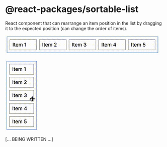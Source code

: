 # @react-packages/sortable-list
React component that can rearrange an item position in the list by dragging it to the expected
position (can change the order of items).

![Horizontal List](./horizontal.gif)

![Vertical List](./vertical.gif)

[... BEING WRITTEN ...]